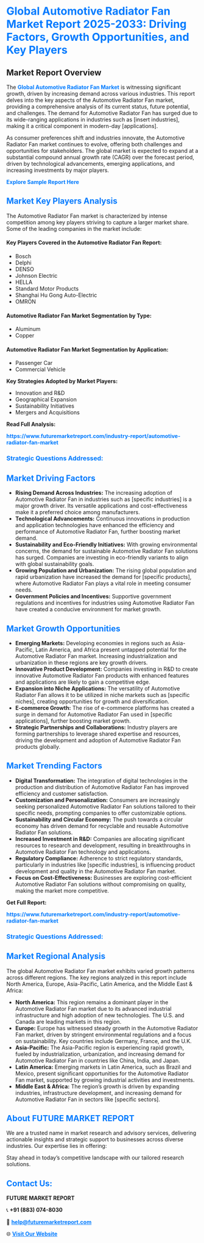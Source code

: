 <h1 style="color: #007BFF;">Global Automotive Radiator Fan Market Report 2025-2033: Driving Factors, Growth Opportunities, and Key Players</h1>

<section id="overview">
<h2>Market Report Overview</h2>
<p>The <a href="https://www.futuremarketreport.com/industry-report/automotive-radiator-fan-market" style="color: #007BFF; text-decoration: none;"><strong>Global Automotive Radiator Fan Market</strong></a> is witnessing significant growth, driven by increasing demand across various industries. This report delves into the key aspects of the Automotive Radiator Fan market, providing a comprehensive analysis of its current status, future potential, and challenges. The demand for Automotive Radiator Fan has surged due to its wide-ranging applications in industries such as [insert industries], making it a critical component in modern-day [applications].</p>
<p>As consumer preferences shift and industries innovate, the Automotive Radiator Fan market continues to evolve, offering both challenges and opportunities for stakeholders. The global market is expected to expand at a substantial compound annual growth rate (CAGR) over the forecast period, driven by technological advancements, emerging applications, and increasing investments by major players.</p>
</section>

<section id="overview">
<p><a href="https://www.futuremarketreport.com/request-sample/reportId=85136" style="color: #007BFF; text-decoration: none;"><strong>Explore Sample Report Here</strong></a></p>
</section>

<section id="key-players">
<h2 style="color: #007BFF;">Market Key Players Analysis</h2>
<p>The Automotive Radiator Fan market is characterized by intense competition among key players striving to capture a larger market share. Some of the leading companies in the market include:</p>
<h4>Key Players Covered in the Automotive Radiator Fan Report:</h4>
<ul><li>Bosch</li><li>Delphi</li><li>DENSO</li><li>Johnson Electric</li><li>HELLA</li><li>Standard Motor Products</li><li>Shanghai Hu Gong Auto-Electric</li><li>OMRON</li></ul>
<h4>Automotive Radiator Fan Market Segmentation by Type:</h4>
<ul><li>Aluminum</li><li>Copper</li></ul>

<h4>Automotive Radiator Fan Market Segmentation by Application:</h4>
<ul><li>Passenger Car</li><li>Commercial Vehicle</li></ul>
<p><strong>Key Strategies Adopted by Market Players:</strong></p>
<ul>
<li>Innovation and R&D</li>
<li>Geographical Expansion</li>
<li>Sustainability Initiatives</li>
<li>Mergers and Acquisitions</li>
</ul>
</section>

<section>
<p><strong>Read Full Analysis: </strong></p><a href="https://www.futuremarketreport.com/industry-report/automotive-radiator-fan-market" style="color: #007BFF; text-decoration: none;"><strong>https://www.futuremarketreport.com/industry-report/automotive-radiator-fan-market</strong></a>
<h3 style="color: #007BFF;">Strategic Questions Addressed:</h3>
</section>

<section id="driving-factors">
<h2 style="color: #007BFF;">Market Driving Factors</h2>
<ul>
<li><strong>Rising Demand Across Industries:</strong> The increasing adoption of Automotive Radiator Fan in industries such as [specific industries] is a major growth driver. Its versatile applications and cost-effectiveness make it a preferred choice among manufacturers.</li>
<li><strong>Technological Advancements:</strong> Continuous innovations in production and application technologies have enhanced the efficiency and performance of Automotive Radiator Fan, further boosting market demand.</li>
<li><strong>Sustainability and Eco-Friendly Initiatives:</strong> With growing environmental concerns, the demand for sustainable Automotive Radiator Fan solutions has surged. Companies are investing in eco-friendly variants to align with global sustainability goals.</li>
<li><strong>Growing Population and Urbanization:</strong> The rising global population and rapid urbanization have increased the demand for [specific products], where Automotive Radiator Fan plays a vital role in meeting consumer needs.</li>
<li><strong>Government Policies and Incentives:</strong> Supportive government regulations and incentives for industries using Automotive Radiator Fan have created a conducive environment for market growth.</li>
</ul>
</section>

<section id="growth-opportunities">
<h2 style="color: #007BFF;">Market Growth Opportunities</h2>
<ul>
<li><strong>Emerging Markets:</strong> Developing economies in regions such as Asia-Pacific, Latin America, and Africa present untapped potential for the Automotive Radiator Fan market. Increasing industrialization and urbanization in these regions are key growth drivers.</li>
<li><strong>Innovative Product Development:</strong> Companies investing in R&D to create innovative Automotive Radiator Fan products with enhanced features and applications are likely to gain a competitive edge.</li>
<li><strong>Expansion into Niche Applications:</strong> The versatility of Automotive Radiator Fan allows it to be utilized in niche markets such as [specific niches], creating opportunities for growth and diversification.</li>
<li><strong>E-commerce Growth:</strong> The rise of e-commerce platforms has created a surge in demand for Automotive Radiator Fan used in [specific applications], further boosting market growth.</li>
<li><strong>Strategic Partnerships and Collaborations:</strong> Industry players are forming partnerships to leverage shared expertise and resources, driving the development and adoption of Automotive Radiator Fan products globally.</li>
</ul>
</section>

<section id="trending-factors">
<h2 style="color: #007BFF;">Market Trending Factors</h2>
<ul>
<li><strong>Digital Transformation:</strong> The integration of digital technologies in the production and distribution of Automotive Radiator Fan has improved efficiency and customer satisfaction.</li>
<li><strong>Customization and Personalization:</strong> Consumers are increasingly seeking personalized Automotive Radiator Fan solutions tailored to their specific needs, prompting companies to offer customizable options.</li>
<li><strong>Sustainability and Circular Economy:</strong> The push towards a circular economy has driven demand for recyclable and reusable Automotive Radiator Fan solutions.</li>
<li><strong>Increased Investment in R&D:</strong> Companies are allocating significant resources to research and development, resulting in breakthroughs in Automotive Radiator Fan technology and applications.</li>
<li><strong>Regulatory Compliance:</strong> Adherence to strict regulatory standards, particularly in industries like [specific industries], is influencing product development and quality in the Automotive Radiator Fan market.</li>
<li><strong>Focus on Cost-Effectiveness:</strong> Businesses are exploring cost-efficient Automotive Radiator Fan solutions without compromising on quality, making the market more competitive.</li>
</ul>
</section>

<section>
<p><strong>Get Full Report: </strong></p><a href="https://www.futuremarketreport.com/industry-report/automotive-radiator-fan-market" style="color: #007BFF; text-decoration: none;"><strong>https://www.futuremarketreport.com/industry-report/automotive-radiator-fan-market</strong></a>
<h3 style="color: #007BFF;">Strategic Questions Addressed:</h3>
</section>


<section id="regional-analysis">
<h2 style="color: #007BFF;">Market Regional Analysis</h2>
<p>The global Automotive Radiator Fan market exhibits varied growth patterns across different regions. The key regions analyzed in this report include North America, Europe, Asia-Pacific, Latin America, and the Middle East & Africa:</p>
<ul>
<li><strong>North America:</strong> This region remains a dominant player in the Automotive Radiator Fan market due to its advanced industrial infrastructure and high adoption of new technologies. The U.S. and Canada are leading markets in this region.</li>
<li><strong>Europe:</strong> Europe has witnessed steady growth in the Automotive Radiator Fan market, driven by stringent environmental regulations and a focus on sustainability. Key countries include Germany, France, and the U.K.</li>
<li><strong>Asia-Pacific:</strong> The Asia-Pacific region is experiencing rapid growth, fueled by industrialization, urbanization, and increasing demand for Automotive Radiator Fan in countries like China, India, and Japan.</li>
<li><strong>Latin America:</strong> Emerging markets in Latin America, such as Brazil and Mexico, present significant opportunities for the Automotive Radiator Fan market, supported by growing industrial activities and investments.</li>
<li><strong>Middle East & Africa:</strong> The region’s growth is driven by expanding industries, infrastructure development, and increasing demand for Automotive Radiator Fan in sectors like [specific sectors].</li>
</ul>
</section>

<footer>
<h2 style="color: #007BFF;">About FUTURE MARKET REPORT</h2>
<p>We are a trusted name in market research and advisory services, delivering actionable insights and strategic support to businesses across diverse industries. Our expertise lies in offering:</p>

<p>Stay ahead in today’s competitive landscape with our tailored research solutions.</p>

<h2 style="color: #007BFF;">Contact Us:</h2>
<p><strong>FUTURE MARKET REPORT</strong></p>
<p>📞 <strong>+91 (883) 074-8030</strong></p>
<p>📧 <strong><a href="mailto:help@futuremarketreport.com" style="color: #007BFF;">help@futuremarketreport.com</a></strong></p>
<p>🌐 <strong><a href="https://www.futuremarketreport.com/" style="color: #007BFF;">Visit Our Website</a></strong></p>
</footer>